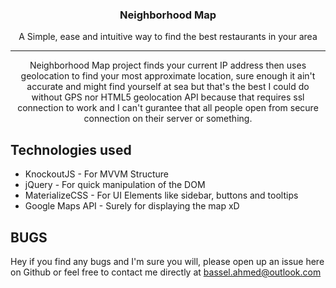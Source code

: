 <p align="center">
	<h3 align="center">Neighborhood Map</h3>
	<p align="center">
		A Simple, ease and intuitive way to find the best restaurants in your area
		<hr>
	</p>
	<p align="center">
		Neighborhood Map project finds your current IP address then uses geolocation to find your most approximate location, sure enough it ain't accurate and might find yourself at sea but that's the best I could do without GPS nor HTML5 geolocation API because that requires ssl connection to work and I can't gurantee that all people open from secure connection on their server or something.
	</p>
</p>




## Technologies used
- KnockoutJS - For MVVM Structure
- jQuery - For quick manipulation of  the DOM
- MaterializeCSS - For UI Elements like sidebar, buttons and tooltips
- Google Maps API - Surely for displaying the map xD

## BUGS
Hey if you find any bugs and I'm sure you will, please open up an issue here on Github or feel free to contact me directly at bassel.ahmed@outlook.com